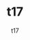 ---
  audience: "primary"
  author: "t17"
  description: "t17"
  difficulty: "beginner"
  date_posted: "2020-06-06"
  osm_username: "t17"
  filename: "1591418317886-hydro.pdf"
  group: ""
  layout: "project"
  preparation_time: "one_hour"
  project_time: "less_than_one_hour"
  thumbnail: "1591418311970-boat_shoes.jpg"
  title: "t17"
  type: "field"
  url: "2020-06-06-45966"

---